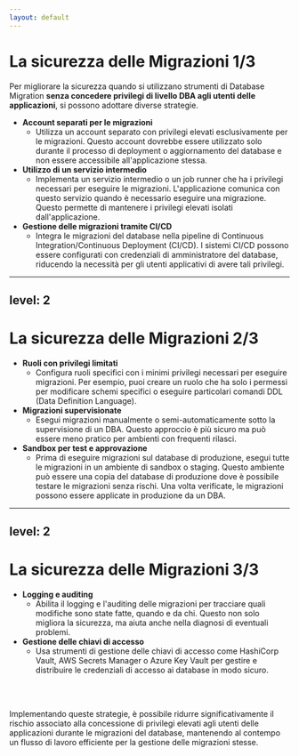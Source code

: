 ```yaml
---
layout: default
---
```


# La sicurezza delle Migrazioni 1/3

Per migliorare la sicurezza quando si utilizzano strumenti di <span v-mark.red="1">Database Migration</span> <span v-click>**senza concedere privilegi di livello DBA agli utenti delle applicazioni**, si possono adottare diverse strategie.</span> 

<v-clicks depth="2">

- **Account separati per le migrazioni**
  - Utilizza un account separato con privilegi elevati esclusivamente per le migrazioni. Questo account dovrebbe essere utilizzato solo durante il processo di deployment o aggiornamento del database e non essere accessibile all'applicazione stessa.
- **Utilizzo di un servizio intermedio**
    - Implementa un servizio intermedio o un job runner che ha i privilegi necessari per eseguire le migrazioni. L'applicazione comunica con questo servizio quando è necessario eseguire una migrazione. Questo permette di mantenere i privilegi elevati isolati dall'applicazione.
- **Gestione delle migrazioni tramite CI/CD**
    - Integra le migrazioni del database nella pipeline di Continuous Integration/Continuous Deployment (CI/CD). I sistemi CI/CD possono essere configurati con credenziali di amministratore del database, riducendo la necessità per gli utenti applicativi di avere tali privilegi.

</v-clicks>

<!--
Per la seconda strategia "Utilizzo di un servizio intermedio", è possibile utilizzare tre possibili pattern k8s (Kubernetes) che sono:
1. Job
2. Init Container
3. Operator

Nel caso in cui la propria applicazione sia sviluppata tramite il framewrok Java Quarkus, questo, prevede OOTB dei pattern per assolvere nel modo ottimale all'esecuzione dei task di migrazione.
-->

---
level: 2
---

# La sicurezza delle Migrazioni 2/3

<v-clicks depth="2">

- **Ruoli con privilegi limitati**
    - Configura ruoli specifici con i minimi privilegi necessari per eseguire migrazioni. Per esempio, puoi creare un ruolo che ha solo i permessi per modificare schemi specifici o eseguire particolari comandi DDL (Data Definition Language).
- **Migrazioni supervisionate**
    - Esegui migrazioni manualmente o semi-automaticamente sotto la supervisione di un DBA. Questo approccio è più sicuro ma può essere meno pratico per ambienti con frequenti rilasci.
- **Sandbox per test e approvazione**
    - Prima di eseguire migrazioni sul database di produzione, esegui tutte le migrazioni in un ambiente di sandbox o staging. Questo ambiente può essere una copia del database di produzione dove è possibile testare le migrazioni senza rischi. Una volta verificate, le migrazioni possono essere applicate in produzione da un DBA.

</v-clicks>

---
level: 2
---

# La sicurezza delle Migrazioni 3/3

<v-clicks depth="2">

- **Logging e auditing**
  - Abilita il logging e l'auditing delle migrazioni per tracciare quali modifiche sono state fatte, quando e da chi. Questo non solo migliora la sicurezza, ma aiuta anche nella diagnosi di eventuali problemi.
- **Gestione delle chiavi di accesso**
  - Usa strumenti di gestione delle chiavi di accesso come HashiCorp Vault, AWS Secrets Manager o Azure Key Vault per gestire e distribuire le credenziali di accesso ai database in modo sicuro.
</v-clicks>

<br>
<br>

<div v-click>

  Implementando queste strategie, è possibile ridurre significativamente il rischio associato alla concessione di privilegi elevati agli utenti delle applicazioni durante le migrazioni del database, mantenendo al contempo un flusso di lavoro efficiente per la gestione delle migrazioni stesse.

</div>

<!--
Immagino che tutti sappiate che le secret standard di k8s non sono realmente sicure in quanto sfrutta l'encode in base64 per i valori memorizzato al suo interno, motivo per noi non ho fatto menzione.
-->
